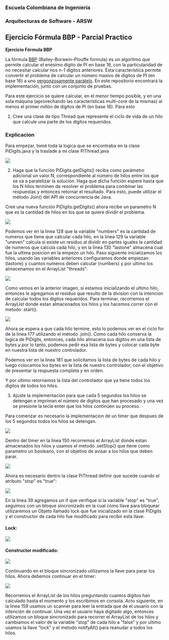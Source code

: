 
### Escuela Colombiana de Ingeniería
### Arquitecturas de Software - ARSW
## Ejercicio Fórmula BBP - Parcial Practico


**Ejercicio Fórmula BBP**

La fórmula [BBP](https://en.wikipedia.org/wiki/Bailey%E2%80%93Borwein%E2%80%93Plouffe_formula) (Bailey–Borwein–Plouffe formula) es un algoritmo que permite calcular el enésimo dígito de PI en base 16, con la particularidad de no necesitar calcular nos n-1 dígitos anteriores. Esta característica permite convertir el problema de calcular un número masivo de dígitos de PI (en base 16) a uno [vergonzosamente paralelo](https://en.wikipedia.org/wiki/Embarrassingly_parallel). En este repositorio encontrará la implementación, junto con un conjunto de pruebas. 

Para este ejercicio se quiere calcular, en el menor tiempo posible, y en una sola máquina (aprovechando las características multi-core de la mismas) al menos el primer millón de dígitos de PI (en base 16). Para esto

1. Cree una clase de tipo Thread que represente el ciclo de vida de un hilo que calcule una parte de los dígitos requeridos.<br>

### Explicacion

Para empezar, tomé toda la logica que se encontraba en la clase PiDigits.java y la traslade a mi clase PiThread.java<br>

![](./img/Imagen-1.png)<br>


2. Haga que la función PiDigits.getDigits() reciba como parámetro adicional un valor N, correspondiente al número de hilos entre los que se va a paralelizar la solución. Haga que dicha función espere hasta que los N hilos terminen de resolver el problema para combinar las respuestas y entonces retornar el resultado. Para esto, puede utilizar el método Join() del API de concurrencia de Java.<br>

Creé una nueva función PiDigits.getDigits() ahora recibe un parametro N que es la cantidad de hilos en los que se quiere dividir el problema.<br>

![](./img/Imagen-2.png)<br>

Podemos ver en la linea 128 que la variable "numbers" es la cantidad de numeros que tiene que calcular cada hilo, en la linea 129 la variable "uneven" calcula si existe un residuo al dividir en partes iguales la cantidad de numeros que calcula cada hilo, y en la linea 130 "lastone" almacena cual fue la ultima posicion en la empezo un hilo. Paso siguiente inicializamos los hilos, usando las variables anteriores configuramos donde empiezan (lastone) y cuantos numeros deben calcular (numbers) y por ultimo los almacenamos en el ArrayList "threads".<br>

![](./img/Imagen-3.png)<br>

Como vemos en la anterior imagen, si estamos inicializando el ultimo hilo, entonces le agregamos el residuo que resulto de la division con la intencion de calcular todos los digitos requeridos. Para terminar, recorremos el ArrayList donde estan almacenados los hilos y los hacemos correr con el metodo .start().<br>

![](./img/Imagen-4.png)<br>

Ahora se espera a que cada hilo termine, esto lo podemos ver en el ciclo for de la linea 177 utilizando el metodo .join(). Como cada hilo conserva la logica de PiDigits, entonces, cada hilo almacena sus digitos en una lista de bytes y por lo tanto, podemos pedir esa lista de bytes y colocar cada byte en nuestra lista de nuestro controlador.

Podemos ver en la linea 181 que solicitamos la lista de bytes de cada hilo y luego colocamos los bytes en la lista de nuestro controlador, con el objetivo de presentar la respuesta completa y en orden.

Y por ultimo retornamos la lista del controlador que ya tiene todos los digitos de todos los hilos.



3. Ajuste la implementación para que cada 5 segundos los hilos se detengan e impriman el número de digitos que han procesado y una vez se presione la tecla enter que los hilos continúen su proceso.

Para comenzar es necesario la implementacion de un timer que despues de los 5 segundos todos los hilos se detengan.<br>

![](./img/Imagen-5.png)<br>

Dentro del timer en la linea 150 recorremos el ArrayList donde estan almacenados los hilos y usamos el metodo .setStop() que tiene como parametro un booleano, con el objetivo de avisar a los hilos que deben parar.<br>

![](./img/Imagen-6.png)<br>

Ahora es necesario dentro la clase PiThread definir que sucede cuando el atributo "stop" es "true":<br>

![](./img/Imagen-7.png)<br>

En la linea 39 agregamos un if que verifique si la variable "stop" es "true", seguimos con un bloque sincronizado en la cual como llave para bloquear utilizaremos un Objeto llamado lock que fue inicializado en la clase PiDigits y el constructor de cada hilo fue modificado para recibir esta llave:<br>

#### Lock:

![](./img/Imagen-8.png)

#### Constructor modificado:

![](./img/Imagen-9.png)<br>

Continuando en el bloque sincronizado utilizamos la llave para parar los hilos. Ahora debemos continuar en el timer:

![](./img/Imagen-5.png)<br>

Recorremos el ArrayList de los hilos preguntando cuantos digitos han calculado hasta el momento y los escribimos en consola. Acto siguiente, en la linea 159 usamos un scanner para leer la entrada que de el usuario con la intención de continuar. Una vez el usuario haya digitado algo, entonces utilizamos un bloque sincronizado para recorrer el ArrayList de los hilos y cambiamos el valor de la variable "stop" de cada hilo a "false" y por ultimo usamos la llave "lock" y el metodo notifyAll() para reanudar a todos los hilos.

